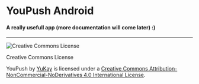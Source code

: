 # YouPush Android
#### A really usefull app (more documentation will come later) :)

___

![Creative Commons License](https://i.creativecommons.org/l/by-nc-nd/4.0/88x31.png)

Creative Commons License

YouPush by [YuKay](http://yukay.info) is licensed under a [Creative Commons Attribution-NonCommercial-NoDerivatives 4.0 International License](http://creativecommons.org/licenses/by-nc-nd/4.0/).
